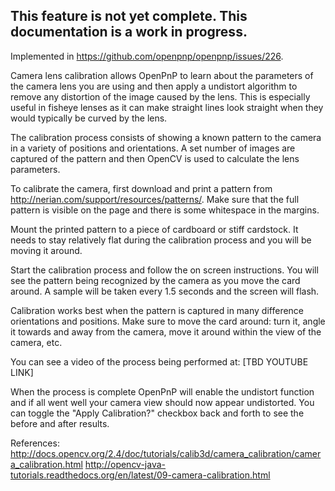 ## This feature is not yet complete. This documentation is a work in progress.

Implemented in https://github.com/openpnp/openpnp/issues/226.

Camera lens calibration allows OpenPnP to learn about the parameters of the camera lens you are using and then apply a undistort algorithm to remove any distortion of the image caused by the lens. This is especially useful in fisheye lenses as it can make straight lines look straight when they would typically be curved by the lens.

The calibration process consists of showing a known pattern to the camera in a variety of positions and orientations. A set number of images are captured of the pattern and then OpenCV is used to calculate the lens parameters.

To calibrate the camera, first download and print a pattern from http://nerian.com/support/resources/patterns/. Make sure that the full pattern is visible on the page and there is some whitespace in the margins.

Mount the printed pattern to a piece of cardboard or stiff cardstock. It needs to stay relatively flat during the calibration process and you will be moving it around.

Start the calibration process and follow the on screen instructions. You will see the pattern being recognized by the camera as you move the card around. A sample will be taken every 1.5 seconds and the screen will flash.

Calibration works best when the pattern is captured in many difference orientations and positions. Make sure to move the card around: turn it, angle it towards and away from the camera, move it around within the view of the camera, etc.

You can see a video of the process being performed at: [TBD YOUTUBE LINK]

When the process is complete OpenPnP will enable the undistort function and if all went well your camera view should now appear undistorted. You can toggle the "Apply Calibration?" checkbox back and forth to see the before and after results.

References:
http://docs.opencv.org/2.4/doc/tutorials/calib3d/camera_calibration/camera_calibration.html
http://opencv-java-tutorials.readthedocs.org/en/latest/09-camera-calibration.html
